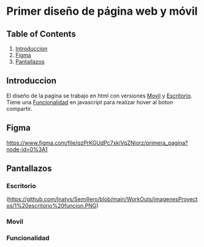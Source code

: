# Primer diseño de página web y móvil 
## Table of Contents
1. [Introduccion](#Introduccion)
2. [Figma](#Figma)
3. [Pantallazos](#Pantallazos)
## Introduccion
El diseño de la pagina se trabajo en html con versiones
 [Movil](#Movil) y
  [Escritorio](#Escritorio). Tiene una 
 [Funcionalidad](#Funcionalidad) en javascript para realizar hover al boton compartir.
## Figma 
https://www.figma.com/file/qzPrKGUdPc7xkiVqZNiorz/primera_pagina?node-id=0%3A1
## Pantallazos
### Escritorio
(https://github.com/Inatys/Semillero/blob/main/WorkOuts/imagenesProyectos/1%20escritorio%20funcion.PNG)
### Movil
### Funcionalidad
